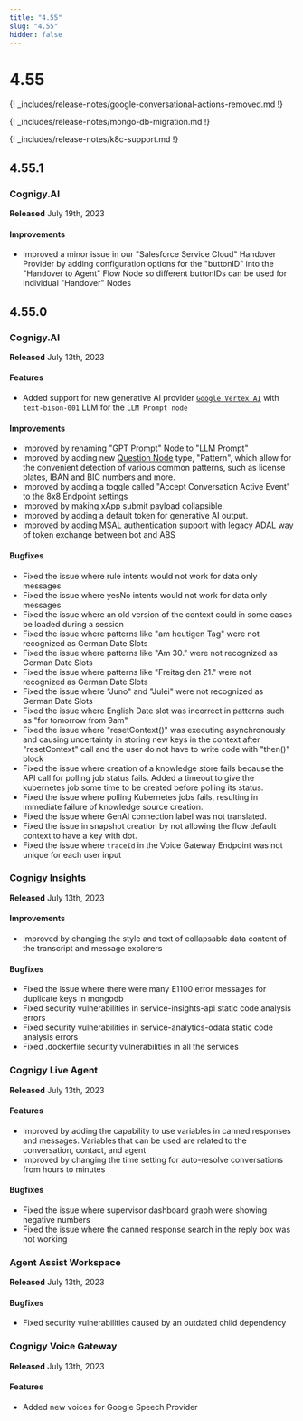 ```yaml
---
title: "4.55"
slug: "4.55"
hidden: false
---
```


# 4.55

{! \_includes/release-notes/google-conversational-actions-removed.md !}

{! \_includes/release-notes/mongo-db-migration.md !}

{! \_includes/release-notes/k8c-support.md !}

## 4.55.1

### Cognigy.AI

**Released** July 19th, 2023

#### Improvements

- Improved a minor issue in our "Salesforce Service Cloud" Handover Provider by adding configuration options for the "buttonID" into the "Handover to Agent" Flow Node so different buttonIDs can be used for individual "Handover" Nodes

## 4.55.0

### Cognigy.AI

**Released** July 13th, 2023

#### Features

- Added support for new generative AI provider [`Google Vertex AI`](../ai/resources/build/llm.md#supported-models) with `text-bison-001` LLM for the `LLM Prompt node`

#### Improvements

- Improved by renaming "GPT Prompt" Node to "LLM Prompt"
- Improved by adding new [Question Node](../ai/flow-nodes/message/question.md) type, "Pattern", which allow for the convenient detection of various common patterns, such as license plates, IBAN and BIC numbers and more.
- Improved by adding a toggle called "Accept Conversation Active Event" to the 8x8 Endpoint settings
- Improved by making xApp submit payload collapsible.
- Improved by adding a default token for generative AI output.
- Improved by adding MSAL authentication support with legacy ADAL way of token exchange between bot and ABS

#### Bugfixes

- Fixed the issue where rule intents would not work for data only messages
- Fixed the issue where yesNo intents would not work for data only messages
- Fixed the issue where an old version of the context could in some cases be loaded during a session
- Fixed the issue where patterns like "am heutigen Tag" were not recognized as German Date Slots
- Fixed the issue where patterns like "Am 30." were not recognized as German Date Slots
- Fixed the issue where patterns like "Freitag den 21." were not recognized as German Date Slots
- Fixed the issue where "Juno" and "Julei" were not recognized as German Date Slots
- Fixed the issue where English Date slot was incorrect in patterns such as "for tomorrow from 9am"
- Fixed the issue where "resetContext()" was executing asynchronously and causing uncertainty in storing new keys in the context after "resetContext" call and the user do not have to write code with "then()" block
- Fixed the issue where creation of a knowledge store fails because the API call for polling job status fails. Added a timeout to give the kubernetes job some time to be created before polling its status.
- Fixed the issue where polling Kubernetes jobs fails, resulting in immediate failure of knowledge source creation.
- Fixed the issue where GenAI connection label was not translated.
- Fixed the issue in snapshot creation by not allowing the flow default context to have a key with dot.
- Fixed the issue where `traceId` in the Voice Gateway Endpoint was not unique for each user input

### Cognigy Insights

**Released** July 13th, 2023

#### Improvements

- Improved by changing the style and text of collapsable data content of the transcript and message explorers

#### Bugfixes

- Fixed the issue where there were many E1100 error messages for duplicate keys in mongodb
- Fixed security vulnerabilities in service-insights-api static code analysis errors
- Fixed security vulnerabilities in service-analytics-odata static code analysis errors
- Fixed .dockerfile security vulnerabilities in all the services

### Cognigy Live Agent

**Released** July 13th, 2023

#### Features

- Improved by adding the capability to use variables in canned responses and messages. Variables that can be used are related to the conversation, contact, and agent
- Improved by changing the time setting for auto-resolve conversations from hours to minutes

#### Bugfixes

- Fixed the issue where supervisor dashboard graph were showing negative numbers
- Fixed the issue where the canned response search in the reply box was not working

### Agent Assist Workspace

**Released** July 13th, 2023

#### Bugfixes

- Fixed security vulnerabilities caused by an outdated child dependency

### Cognigy Voice Gateway

**Released** July 13th, 2023

#### Features

- Added new voices for Google Speech Provider
